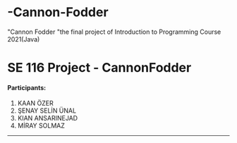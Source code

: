 # -Cannon-Fodder
"Cannon Fodder "the final project of  Introduction to Programming Course 2021(Java)
# SE 116 Project - CannonFodder


#### Participants:
                
1. KAAN ÖZER
2. ŞENAY SELİN ÜNAL
3. KIAN ANSARINEJAD
4. MİRAY SOLMAZ
                
----
        
